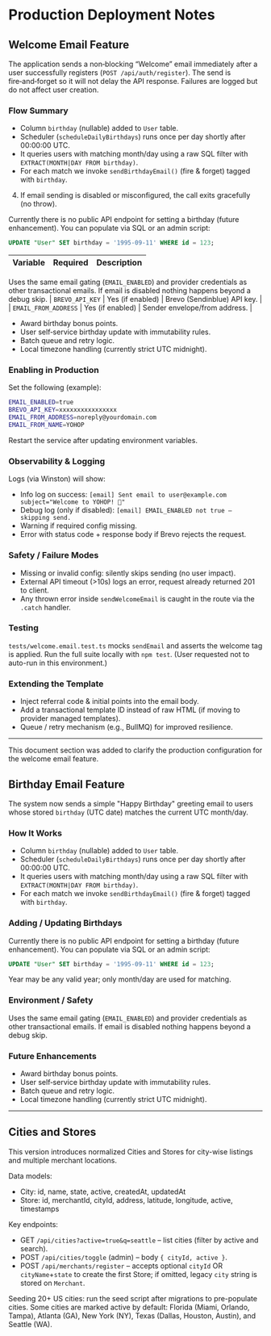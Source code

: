 # Production Deployment Notes

## Welcome Email Feature

The application sends a non‑blocking “Welcome” email immediately after a user successfully registers (`POST /api/auth/register`). The send is fire‑and‑forget so it will not delay the API response. Failures are logged but do not affect user creation.

### Flow Summary
 
* Column `birthday` (nullable) added to `User` table.
* Scheduler (`scheduleDailyBirthdays`) runs once per day shortly after 00:00:00 UTC.
* It queries users with matching month/day using a raw SQL filter with `EXTRACT(MONTH|DAY FROM birthday)`.
* For each match we invoke `sendBirthdayEmail()` (fire & forget) tagged with `birthday`.
4. If email sending is disabled or misconfigured, the call exits gracefully (no throw).

 
Currently there is no public API endpoint for setting a birthday (future enhancement). You can populate via SQL or an admin script:

```sql
UPDATE "User" SET birthday = '1995-09-11' WHERE id = 123;
```
| Variable | Required | Description |
|----------|----------|-------------|
 
Uses the same email gating (`EMAIL_ENABLED`) and provider credentials as other transactional emails. If email is disabled nothing happens beyond a debug skip.
| `BREVO_API_KEY` | Yes (if enabled) | Brevo (Sendinblue) API key. |
| `EMAIL_FROM_ADDRESS` | Yes (if enabled) | Sender envelope/from address. |
 
* Award birthday bonus points.
* User self‑service birthday update with immutability rules.
* Batch queue and retry logic.
* Local timezone handling (currently strict UTC midnight).
### Enabling in Production

Set the following (example):

```bash
EMAIL_ENABLED=true
BREVO_API_KEY=xxxxxxxxxxxxxxxx
EMAIL_FROM_ADDRESS=noreply@yourdomain.com
EMAIL_FROM_NAME=YOHOP
```

Restart the service after updating environment variables.

### Observability & Logging

Logs (via Winston) will show:

* Info log on success: `[email] Sent email to user@example.com subject="Welcome to YOHOP! 🎉"`
* Debug log (only if disabled): `[email] EMAIL_ENABLED not true – skipping send.`
* Warning if required config missing.
* Error with status code + response body if Brevo rejects the request.

### Safety / Failure Modes

* Missing or invalid config: silently skips sending (no user impact).
* External API timeout (>10s) logs an error, request already returned 201 to client.
* Any thrown error inside `sendWelcomeEmail` is caught in the route via the `.catch` handler.

### Testing

`tests/welcome.email.test.ts` mocks `sendEmail` and asserts the welcome tag is applied. Run the full suite locally with `npm test`. (User requested not to auto-run in this environment.)

### Extending the Template

* Inject referral code & initial points into the email body.
* Add a transactional template ID instead of raw HTML (if moving to provider managed templates).
* Queue / retry mechanism (e.g., BullMQ) for improved resilience.

---

This document section was added to clarify the production configuration for the welcome email feature.

## Birthday Email Feature

The system now sends a simple "Happy Birthday" greeting email to users whose stored `birthday` (UTC date) matches the current UTC month/day.

### How It Works
* Column `birthday` (nullable) added to `User` table.
* Scheduler (`scheduleDailyBirthdays`) runs once per day shortly after 00:00:00 UTC.
* It queries users with matching month/day using a raw SQL filter with `EXTRACT(MONTH|DAY FROM birthday)`.
* For each match we invoke `sendBirthdayEmail()` (fire & forget) tagged with `birthday`.

### Adding / Updating Birthdays
Currently there is no public API endpoint for setting a birthday (future enhancement). You can populate via SQL or an admin script:
```sql
UPDATE "User" SET birthday = '1995-09-11' WHERE id = 123;
```
Year may be any valid year; only month/day are used for matching.

### Environment / Safety
Uses the same email gating (`EMAIL_ENABLED`) and provider credentials as other transactional emails. If email is disabled nothing happens beyond a debug skip.

### Future Enhancements
* Award birthday bonus points.
* User self‑service birthday update with immutability rules.
* Batch queue and retry logic.
* Local timezone handling (currently strict UTC midnight).

---

## Cities and Stores

This version introduces normalized Cities and Stores for city-wise listings and multiple merchant locations.

Data models:
- City: id, name, state, active, createdAt, updatedAt
- Store: id, merchantId, cityId, address, latitude, longitude, active, timestamps

Key endpoints:
- GET `/api/cities?active=true&q=seattle` – list cities (filter by active and search).
- POST `/api/cities/toggle` (admin) – body `{ cityId, active }`.
- POST `/api/merchants/register` – accepts optional `cityId` OR `cityName`+`state` to create the first Store; if omitted, legacy `city` string is stored on `Merchant`.

Seeding 20+ US cities: run the seed script after migrations to pre-populate cities. Some cities are marked active by default: Florida (Miami, Orlando, Tampa), Atlanta (GA), New York (NY), Texas (Dallas, Houston, Austin), and Seattle (WA).


